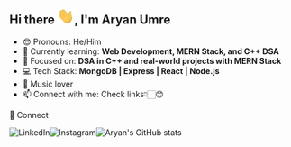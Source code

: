## Hi there <img src="https://raw.githubusercontent.com/akgarg0472/akgarg0472/main/.github/images/hi.gif" width="30px">, I'm Aryan Umre


- 😎 Pronouns: He/Him  
- 🌱 Currently learning: **Web Development, MERN Stack, and C++ DSA** 
- 🌿 Focused on: **DSA in C++ and real-world projects with MERN Stack**
- 💻 Tech Stack: **MongoDB | Express | React | Node.js**   
- 🎵 Music lover
- 📫 Connect with me: Check links👇🏻😊
  
🔗 Connect

<a href="https://www.linkedin.com/in/aryan-umre-%F0%9F%87%AE%F0%9F%87%B3-89880525a?lipi=urn%3Ali%3Apage%3Ad_flagship3_profile_view_base_contact_details%3BsYiULotJRT6ZRgiCyHYVxw%3D%3D"><img align="left" alt="LinkedIn" src="https://img.shields.io/badge/linkedin-%230077B5.svg?style=for-the-badge&logo=linkedin&logoColor=white"/></a>

  <a href="mailto:aryanumre65500@gmail.com"><img align="left" alt="Instagram" src="https://img.shields.io/badge/Gmail-D14836?style=for-the-badge&logo=gmail&logoColor=white"/></a>



![Aryan's GitHub stats](https://github-readme-stats.vercel.app/api?username=Aryanumre&show_icons=true&theme=radical)

